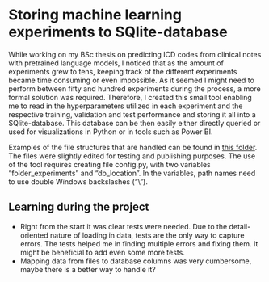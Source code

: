 # Storing machine learning experiments to SQlite-database
While working on my BSc thesis on predicting ICD codes from clinical notes with pretrained language models, I noticed that as the amount of experiments grew to tens, keeping track of the different experiments became time consuming or even impossible. As it seemed I might need to perform between fifty and hundred experiments during the process, a more formal solution was required. Therefore, I created this small tool enabling me to read in the hyperparameters utilized in each experiment and the respective training, validation and test performance and storing it all into a SQlite-database. This database can be then easily either directly queried or used for visualizations in Python or in tools such as Power BI.

Examples of the file structures that are handled can be found in [this folder](./test_cases/test1). The files were slightly edited for testing and publishing purposes. The use of the tool requires creating file config.py, with two variables “folder_experiments” and “db_location”. In the variables, path names need to use double Windows backslashes (“\\”).

## Learning during the project
- Right from the start it was clear tests were needed. Due to the detail-oriented nature of loading in data, tests are the only way to capture errors. The tests helped me in finding multiple errors and fixing them. It might be beneficial to add even some more tests.
- Mapping data from files to database columns was very cumbersome, maybe there is a better way to handle it?
